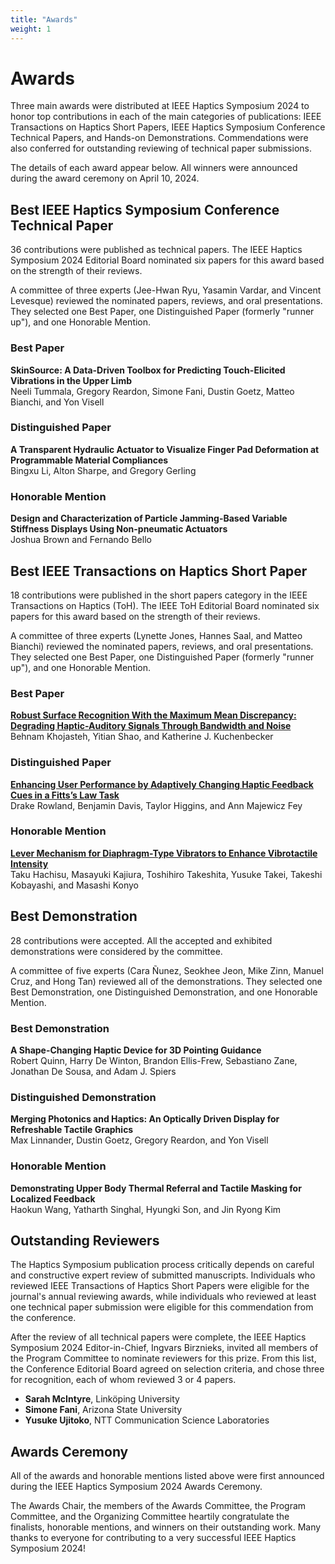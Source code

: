 ```yaml
---
title: "Awards"
weight: 1
---
```

# Awards

Three main awards were distributed at IEEE Haptics Symposium 2024 to honor top contributions in each of the main categories of publications: IEEE Transactions on Haptics Short Papers, IEEE Haptics Symposium Conference Technical Papers, and Hands-on Demonstrations. Commendations were also conferred for outstanding reviewing of technical paper submissions.

The details of each award appear below. All winners were announced during the award ceremony on April 10, 2024.

## Best IEEE Haptics Symposium Conference Technical Paper

36 contributions were published as technical papers. The IEEE Haptics Symposium 2024 Editorial Board nominated six papers for this award based on the strength of their reviews.

A committee of three experts (Jee-Hwan Ryu, Yasamin Vardar, and Vincent Levesque) reviewed the nominated papers, reviews, and oral presentations. They selected one Best Paper, one Distinguished Paper (formerly "runner up"), and one Honorable Mention.

### Best Paper

**SkinSource: A Data-Driven Toolbox for Predicting Touch-Elicited Vibrations in the Upper Limb**  
Neeli Tummala, Gregory Reardon, Simone Fani, Dustin Goetz, Matteo Bianchi, and Yon Visell

### Distinguished Paper

**A Transparent Hydraulic Actuator to Visualize Finger Pad Deformation at Programmable Material Compliances**  
Bingxu Li, Alton Sharpe, and Gregory Gerling

### Honorable Mention

**Design and Characterization of Particle Jamming-Based Variable Stiffness Displays Using Non-pneumatic Actuators**  
Joshua Brown and Fernando Bello

## Best IEEE Transactions on Haptics Short Paper

18 contributions were published in the short papers category in the IEEE Transactions on Haptics (ToH). The IEEE ToH Editorial Board nominated six papers for this award based on the strength of their reviews.

A committee of three experts (Lynette Jones, Hannes Saal, and Matteo Bianchi) reviewed the nominated papers, reviews, and oral presentations. They selected one Best Paper, one Distinguished Paper (formerly "runner up"), and one Honorable Mention.

### Best Paper

**[Robust Surface Recognition With the Maximum Mean Discrepancy: Degrading Haptic-Auditory Signals Through Bandwidth and Noise](https://doi.org/10.1109/TOH.2024.3356609)**  
Behnam Khojasteh, Yitian Shao, and Katherine J. Kuchenbecker

### Distinguished Paper

**[Enhancing User Performance by Adaptively Changing Haptic Feedback Cues in a Fitts’s Law Task](https://doi.org/10.1109/TOH.2024.3358188)**  
Drake Rowland, Benjamin Davis, Taylor Higgins, and Ann Majewicz Fey

### Honorable Mention

**[Lever Mechanism for Diaphragm-Type Vibrators to Enhance Vibrotactile Intensity](https://doi.org/10.1109/TOH.2024.3354253)**  
Taku Hachisu, Masayuki Kajiura, Toshihiro Takeshita, Yusuke Takei, Takeshi Kobayashi, and Masashi Konyo
 
## Best Demonstration

28 contributions were accepted. All the accepted and exhibited demonstrations were considered by the committee.

A committee of five experts (Cara Ñunez, Seokhee Jeon, Mike Zinn, Manuel Cruz, and Hong Tan) reviewed all of the demonstrations. They selected one Best Demonstration, one Distinguished Demonstration, and one Honorable Mention.

### Best Demonstration

**A Shape-Changing Haptic Device for 3D Pointing Guidance**  
Robert Quinn, Harry De Winton, Brandon Ellis-Frew, Sebastiano Zane, Jonathan De Sousa, and Adam J. Spiers


### Distinguished Demonstration

**Merging Photonics and Haptics: An Optically Driven Display for Refreshable Tactile Graphics**  
Max Linnander, Dustin Goetz, Gregory Reardon, and Yon Visell

### Honorable Mention

**Demonstrating Upper Body Thermal Referral and Tactile Masking for Localized Feedback**  
Haokun Wang, Yatharth Singhal, Hyungki Son, and Jin Ryong Kim

## Outstanding Reviewers

The Haptics Symposium publication process critically depends on careful and constructive expert review of submitted manuscripts. Individuals who reviewed IEEE Transactions of Haptics Short Papers were eligible for the journal's annual reviewing awards, while individuals who reviewed at least one technical paper submission were eligible for this commendation from the conference.

After the review of all technical papers were complete, the IEEE Haptics Symposium 2024 Editor-in-Chief, Ingvars Birznieks, invited all members of the Program Committee to nominate reviewers for this prize. From this list, the Conference Editorial Board agreed on selection criteria, and chose three for recognition, each of whom reviewed 3 or 4 papers.

* **Sarah McIntyre**, Linköping University
* **Simone Fani**, Arizona State University
* **Yusuke Ujitoko**, NTT Communication Science Laboratories

## Awards Ceremony
All of the awards and honorable mentions listed above were first announced during the IEEE Haptics Symposium 2024 Awards Ceremony.

The Awards Chair, the members of the Awards Committee, the Program Committee, and the Organizing Committee heartily congratulate the finalists, honorable mentions, and winners on their outstanding work. Many thanks to everyone for contributing to a very successful IEEE Haptics Symposium 2024!